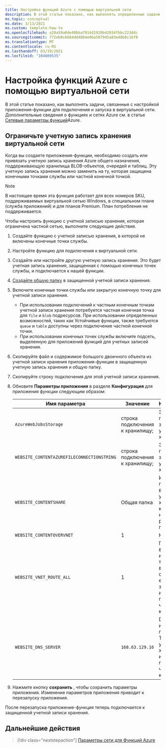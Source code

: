 ```yaml
---
title: Настройка функций Azure с помощью виртуальной сети
description: В этой статье показано, как выполнять определенные задачи виртуальной сети для функций Azure.
ms.topic: conceptual
ms.date: 3/13/2021
ms.custom: template-how-to
ms.openlocfilehash: a28a59a0de40bba7914d1920b42034fbbc223ddc
ms.sourcegitcommit: 772eb9c6684dd4864e0ba507945a83e48b8c16f0
ms.translationtype: MT
ms.contentlocale: ru-RU
ms.lasthandoff: 03/19/2021
ms.locfileid: "104609535"
---
```

# <a name="how-to-configure-azure-functions-with-a-virtual-network"></a>Настройка функций Azure с помощью виртуальной сети

В этой статье показано, как выполнять задачи, связанные с настройкой приложения-функции для подключения и запуска в виртуальной сети. Дополнительные сведения о функциях и сетях Azure см. в статье [Сетевые параметры функций](functions-networking-options.md)Azure.

## <a name="restrict-your-storage-account-to-a-virtual-network"></a>Ограничьте учетную запись хранения виртуальной сети 

Когда вы создаете приложения-функции, необходимо создать или привязать учетную запись хранения Azure общего назначения, поддерживающую хранилища BLOB-объектов, очередей и таблиц. Эту учетную запись хранения можно заменить на ту, которая защищена конечными точками службы или частной конечной точкой. 

> [!NOTE]  
> В настоящее время эта функция работает для всех номеров SKU, поддерживаемых виртуальной сетью Windows, в специальном плане (служба приложений) и для планов Premium. План потребления не поддерживается. 

Чтобы настроить функцию с учетной записью хранения, которая ограничена частной сетью, выполните следующие действия.

1. Создайте функцию с учетной записью хранения, в которой не включены конечные точки службы.

1. Настройте функцию для подключения к виртуальной сети.

1. Создайте или настройте другую учетную запись хранения.  Это будет учетная запись хранения, защищенная с помощью конечных точек службы, и подключается к нашей функции.

1. [Создайте общую папку](../storage/files/storage-how-to-create-file-share.md#create-file-share) в защищенной учетной записи хранения.

1. Включите конечные точки службы или закрытую конечную точку для учетной записи хранения.  
    * При использовании подключений к частным конечным точкам учетной записи хранения потребуется частная конечная точка для `file` и `blob` подресурсов.  При использовании определенных возможностей, таких как Устойчивые функции, также требуются `queue` и `table` доступны через подключение частной конечной точки.
    * При использовании конечных точек службы включите подсеть, выделенную для приложений функций для учетных записей хранения.

1. Скопируйте файл и содержимое большого двоичного объекта из учетной записи хранения приложения-функции в защищенную учетную запись хранения и общую папку.

1. Скопируйте строку подключения для этой учетной записи хранения.

1. Обновите **Параметры приложения** в разделе **Конфигурация** для приложения функции следующим образом:

    | Имя параметра | Значение | Комментировать |
    |----|----|----|
    | `AzureWebJobsStorage`| строка подключения к хранилищу; | Это строка подключения для защищенной учетной записи хранения. |
    | `WEBSITE_CONTENTAZUREFILECONNECTIONSTRING` |  строка подключения к хранилищу; | Это строка подключения для защищенной учетной записи хранения. |
    | `WEBSITE_CONTENTSHARE` | Общая папка | Имя общей папки, созданной в защищенной учетной записи хранения, в которой находятся файлы развертывания проекта. |
    | `WEBSITE_CONTENTOVERVNET` | 1 | Новый параметр |
    | `WEBSITE_VNET_ROUTE_ALL` | 1 | Принудительно выполняет весь исходящий трафик через виртуальную сеть. Требуется, если учетная запись хранения использует подключения частной конечной точки. |
    | `WEBSITE_DNS_SERVER` | `168.63.129.16` | DNS-сервер, используемый приложением. Требуется, если учетная запись хранения использует подключения частной конечной точки. |

1. Нажмите кнопку **сохранить** , чтобы сохранить параметры приложения. Изменение параметров приложения приводит к перезапуску приложения.  

После перезапуска приложение-функция теперь подключается к защищенной учетной записи хранения.

## <a name="next-steps"></a>Дальнейшие действия

> [!div class="nextstepaction"]
> [Параметры сети для Функций Azure](functions-networking-options.md)


